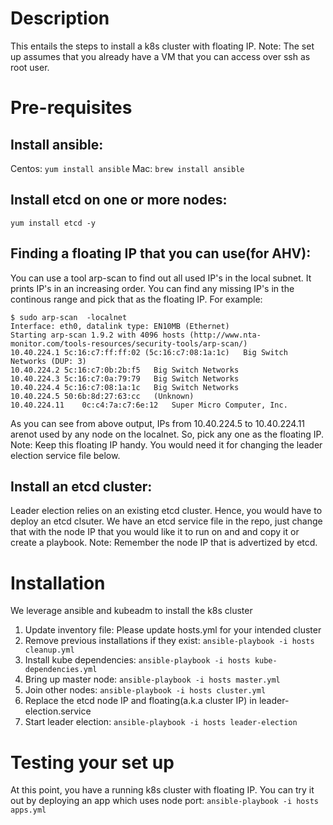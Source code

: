 # Description
This entails the steps to install a k8s cluster with floating IP. 
Note: The set up assumes that you already have a VM that you can access over ssh as root user.

# Pre-requisites
## Install ansible:
Centos: `yum install ansible`
Mac: `brew install ansible`

## Install etcd on one or more nodes:
`yum install etcd -y`

## Finding a floating IP that you can use(for AHV):
You can use a tool arp-scan to find out all used IP's in the local subnet. It prints IP's in an increasing order. You can find any missing 
IP's in the continous range and pick that as the floating IP. For example:
```
$ sudo arp-scan  -localnet
Interface: eth0, datalink type: EN10MB (Ethernet)
Starting arp-scan 1.9.2 with 4096 hosts (http://www.nta-monitor.com/tools-resources/security-tools/arp-scan/)
10.40.224.1	5c:16:c7:ff:ff:02 (5c:16:c7:08:1a:1c)	Big Switch Networks (DUP: 3)
10.40.224.2	5c:16:c7:0b:2b:f5	Big Switch Networks
10.40.224.3	5c:16:c7:0a:79:79	Big Switch Networks
10.40.224.4	5c:16:c7:08:1a:1c	Big Switch Networks
10.40.224.5	50:6b:8d:27:63:cc	(Unknown)
10.40.224.11	0c:c4:7a:c7:6e:12	Super Micro Computer, Inc.
```
As you can see from above output, IPs from 10.40.224.5 to 10.40.224.11 arenot used by any node on the localnet. So, pick any one as
the floating IP.
Note: Keep this floating IP handy. You would need it for changing the leader election service file below.


## Install an etcd cluster:
Leader election relies on an existing etcd cluster. Hence, you would have to deploy an etcd clsuter. We have an etcd service file in the repo, 
just change that with the node IP that you would like it to run on and and copy it or create a playbook.
Note: Remember the node IP that is advertized by etcd.


# Installation
We leverage ansible and kubeadm to install the k8s cluster

1. Update inventory file: Please update hosts.yml for your intended cluster
2. Remove previous installations if they exist: `ansible-playbook -i hosts cleanup.yml`
3. Install kube dependencies: `ansible-playbook -i hosts kube-dependencies.yml`
4. Bring up master node: `ansible-playbook -i hosts master.yml`
5. Join other nodes: `ansible-playbook -i hosts cluster.yml`
6. Replace the etcd node IP and floating(a.k.a cluster IP) in leader-election.service 
6. Start leader election: `ansible-playbook -i hosts leader-election`


# Testing your set up
At this point, you have a running k8s cluster with floating IP. You can try it out by deploying an app which uses node port:
`ansible-playbook -i hosts apps.yml`
